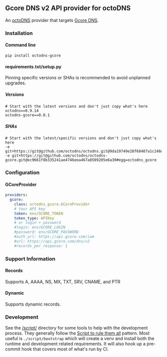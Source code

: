 ## Gcore DNS v2 API provider for octoDNS

An [octoDNS](https://github.com/octodns/octodns/) provider that targets [Gcore DNS](https://gcore.com/dns/).

### Installation

#### Command line

```
pip install octodns-gcore
```

#### requirements.txt/setup.py

Pinning specific versions or SHAs is recommended to avoid unplanned upgrades.

##### Versions

```
# Start with the latest versions and don't just copy what's here
octodns==0.9.14
octodns-gcore==0.0.1
```

##### SHAs

```
# Start with the latest/specific versions and don't just copy what's here
-e git+https://git@github.com/octodns/octodns.git@9da19749e28f68407a1c246dfdf65663cdc1c422#egg=octodns
-e git+https://git@github.com/octodns/octodns-gcore.git@ec9661f8b335241ae4746eea467a8509205e6a30#egg=octodns_gcore
```

### Configuration

#### GCoreProvider

```yaml
providers:
  gcore:
    class: octodns_gcore.GCoreProvider
    # Your API key
    token: env/GCORE_TOKEN
    token_type: APIKey
    # or login + password
    #login: env/GCORE_LOGIN
    #password: env/GCORE_PASSWORD
    #auth_url: https://api.gcore.com/iam
    #url: https://api.gcore.com/dns/v2
    #records_per_response: 1
```

### Support Information

#### Records

Supports A, AAAA, NS, MX, TXT, SRV, CNAME, and PTR

#### Dynamic

Supports dynamic records.

### Development

See the [/script/](/script/) directory for some tools to help with the development process. They generally follow the [Script to rule them all](https://github.com/github/scripts-to-rule-them-all) pattern. Most useful is `./script/bootstrap` which will create a venv and install both the runtime and development related requirements. It will also hook up a pre-commit hook that covers most of what's run by CI.
